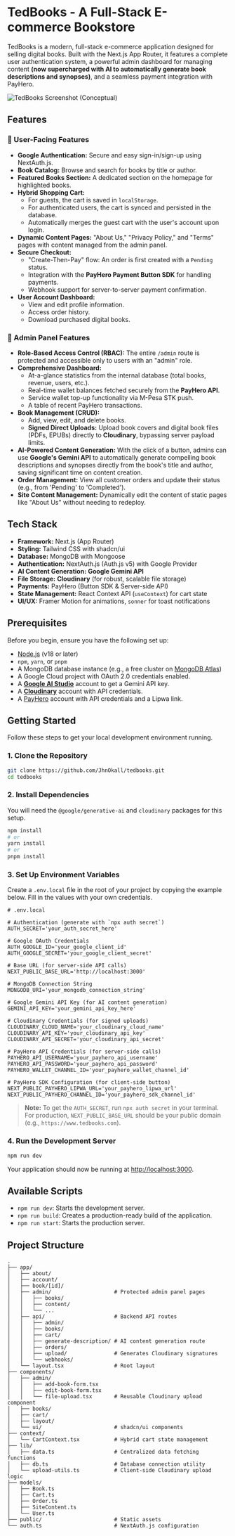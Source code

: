 # TedBooks - A Full-Stack E-commerce Bookstore

TedBooks is a modern, full-stack e-commerce application designed for selling digital books. Built with the Next.js App Router, it features a complete user authentication system, a powerful admin dashboard for managing content **(now supercharged with AI to automatically generate book descriptions and synopses)**, and a seamless payment integration with PayHero.

![TedBooks Screenshot (Conceptual)](https://75rfypg2otkow6jl.public.blob.vercel-storage.com/Screenshot%202025-06-07%20154800-QlM51gxoVZrvCvPg3fcI3wgB1pkegA.png)

## Features

### 👤 User-Facing Features

- **Google Authentication:** Secure and easy sign-in/sign-up using NextAuth.js.
- **Book Catalog:** Browse and search for books by title or author.
- **Featured Books Section:** A dedicated section on the homepage for highlighted books.
- **Hybrid Shopping Cart:**
  - For guests, the cart is saved in `localStorage`.
  - For authenticated users, the cart is synced and persisted in the database.
  - Automatically merges the guest cart with the user's account upon login.
- **Dynamic Content Pages:** "About Us," "Privacy Policy," and "Terms" pages with content managed from the admin panel.
- **Secure Checkout:**
  - "Create-Then-Pay" flow: An order is first created with a `Pending` status.
  - Integration with the **PayHero Payment Button SDK** for handling payments.
  - Webhook support for server-to-server payment confirmation.
- **User Account Dashboard:**
  - View and edit profile information.
  - Access order history.
  - Download purchased digital books.

### 👑 Admin Panel Features

- **Role-Based Access Control (RBAC):** The entire `/admin` route is protected and accessible only to users with an "admin" role.
- **Comprehensive Dashboard:**
  - At-a-glance statistics from the internal database (total books, revenue, users, etc.).
  - Real-time wallet balances fetched securely from the **PayHero API**.
  - Service wallet top-up functionality via M-Pesa STK push.
  - A table of recent PayHero transactions.
- **Book Management (CRUD):**
  - Add, view, edit, and delete books.
  - **Signed Direct Uploads:** Upload book covers and digital book files (PDFs, EPUBs) directly to **Cloudinary**, bypassing server payload limits.
- **AI-Powered Content Generation:** With the click of a button, admins can use **Google's Gemini API** to automatically generate compelling book descriptions and synopses directly from the book's title and author, saving significant time on content creation.
- **Order Management:** View all customer orders and update their status (e.g., from 'Pending' to 'Completed').
- **Site Content Management:** Dynamically edit the content of static pages like "About Us" without needing to redeploy.

## Tech Stack

- **Framework:** Next.js (App Router)
- **Styling:** Tailwind CSS with shadcn/ui
- **Database:** MongoDB with Mongoose
- **Authentication:** NextAuth.js (Auth.js v5) with Google Provider
- **AI Content Generation:** **Google Gemini API**
- **File Storage:** **Cloudinary** (for robust, scalable file storage)
- **Payments:** PayHero (Button SDK & Server-side API)
- **State Management:** React Context API (`useContext`) for cart state
- **UI/UX:** Framer Motion for animations, `sonner` for toast notifications

## Prerequisites

Before you begin, ensure you have the following set up:

- [Node.js](https://nodejs.org/) (v18 or later)
- `npm`, `yarn`, or `pnpm`
- A MongoDB database instance (e.g., a free cluster on [MongoDB Atlas](https://www.mongodb.com/cloud/atlas))
- A Google Cloud project with OAuth 2.0 credentials enabled.
- A **[Google AI Studio](https://aistudio.google.com/)** account to get a Gemini API key.
- A **[Cloudinary](https://cloudinary.com/)** account with API credentials.
- A [PayHero](https://payhero.co.ke/) account with API credentials and a Lipwa link.

## Getting Started

Follow these steps to get your local development environment running.

### 1. Clone the Repository

```bash
git clone https://github.com/JhnOkall/tedbooks.git
cd tedbooks
```

### 2. Install Dependencies

You will need the `@google/generative-ai` and `cloudinary` packages for this setup.

```bash
npm install
# or
yarn install
# or
pnpm install
```

### 3. Set Up Environment Variables

Create a `.env.local` file in the root of your project by copying the example below. Fill in the values with your own credentials.

```env
# .env.local

# Authentication (generate with `npx auth secret`)
AUTH_SECRET='your_auth_secret_here'

# Google OAuth Credentials
AUTH_GOOGLE_ID='your_google_client_id'
AUTH_GOOGLE_SECRET='your_google_client_secret'

# Base URL (for server-side API calls)
NEXT_PUBLIC_BASE_URL='http://localhost:3000'

# MongoDB Connection String
MONGODB_URI='your_mongodb_connection_string'

# Google Gemini API Key (for AI content generation)
GEMINI_API_KEY='your_gemini_api_key_here'

# Cloudinary Credentials (for signed uploads)
CLOUDINARY_CLOUD_NAME='your_cloudinary_cloud_name'
CLOUDINARY_API_KEY='your_cloudinary_api_key'
CLOUDINARY_API_SECRET='your_cloudinary_api_secret'

# PayHero API Credentials (for server-side calls)
PAYHERO_API_USERNAME='your_payhero_api_username'
PAYHERO_API_PASSWORD='your_payhero_api_password'
PAYHERO_WALLET_CHANNEL_ID='your_payhero_wallet_channel_id'

# PayHero SDK Configuration (for client-side button)
NEXT_PUBLIC_PAYHERO_LIPWA_URL='your_payhero_lipwa_url'
NEXT_PUBLIC_PAYHERO_CHANNEL_ID='your_payhero_sdk_channel_id'
```

> **Note:** To get the `AUTH_SECRET`, run `npx auth secret` in your terminal. For production, `NEXT_PUBLIC_BASE_URL` should be your public domain (e.g., `https://www.tedbooks.com`).

### 4. Run the Development Server

```bash
npm run dev
```

Your application should now be running at [http://localhost:3000](http://localhost:3000).

## Available Scripts

- `npm run dev`: Starts the development server.
- `npm run build`: Creates a production-ready build of the application.
- `npm run start`: Starts the production server.

## Project Structure

```
.
├── app/
│   ├── about/
│   ├── account/
│   ├── book/[id]/
│   ├── admin/                    # Protected admin panel pages
│   │   ├── books/
│   │   ├── content/
│   │   └── ...
│   ├── api/                      # Backend API routes
│   │   ├── admin/
│   │   ├── books/
│   │   ├── cart/
│   │   ├── generate-description/ # AI content generation route
│   │   ├── orders/
│   │   ├── upload/               # Generates Cloudinary signatures
│   │   └── webhooks/
│   └── layout.tsx                # Root layout
├── components/
│   ├── admin/
│   │   ├── add-book-form.tsx
│   │   ├── edit-book-form.tsx
│   │   └── file-upload.tsx       # Reusable Cloudinary upload component
│   ├── books/
│   ├── cart/
│   ├── layout/
│   └── ui/                       # shadcn/ui components
├── context/
│   └── CartContext.tsx           # Hybrid cart state management
├── lib/
│   ├── data.ts                   # Centralized data fetching functions
│   ├── db.ts                     # Database connection utility
│   └── upload-utils.ts           # Client-side Cloudinary upload logic
├── models/
│   ├── Book.ts
│   ├── Cart.ts
│   ├── Order.ts
│   ├── SiteContent.ts
│   └── User.ts
├── public/                       # Static assets
└── auth.ts                       # NextAuth.js configuration
```
